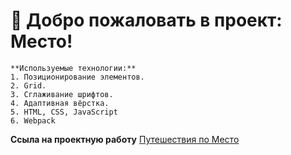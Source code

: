 
# 🚀 Добро пожаловать в проект: Место!

```
**Используемые технологии:**
1. Позиционирование элементов.
2. Grid.
3. Сглаживание шрифтов.
4. Адаптивная вёрстка.
5. HTML, CSS, JavaScript
6. Webpack
```
**Ссыла на проектную работу**
[Путешествия по Место](https://are-new-ta.github.io/mesto/ "красивое")
